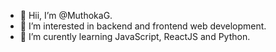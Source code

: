 - 👋 Hii, I’m @MuthokaG.
- 👀 I’m interested in backend and frontend web development.
- 🌱 I’m curently learning JavaScript, ReactJS and Python.  
<!---
MuthokaG/MuthokaG is a ✨ special ✨ repository because its `README.md` (this file) appears on your GitHub profile.
You can click the Preview link to take a look at your changes.
--->
